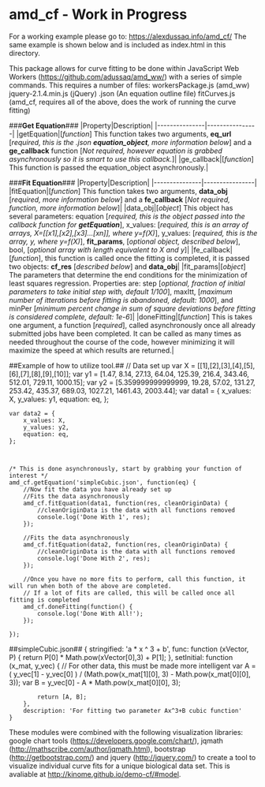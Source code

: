 # amd_cf - Work in Progress

For a working example please go to: https://alexdussaq.info/amd_cf/
The same example is shown below and is included as index.html in this directory.

This package allows for curve fitting to be done within JavaScript Web Workers (https://github.com/adussaq/amd_ww/) with a series of simple commands. This requires a number of files:
workersPackage.js (amd_ww)
jquery-2.1.4.min.js (jQuery)
.json (An equation outline file)
fitCurves.js (amd_cf, requires all of the above, does the work of running the curve fitting)

###**Get Equation**###
|Property|Description|
|---------------|----------------|
|getEquation|[*function*] This function takes two arguments, **eq_url** [*required, this is the .json __equation_object__, more information below*] and a **ge_callback** function [*Not required, however equation is grabbed asynchronously so it is smart to use this callback.*]|
|ge_callback|[*function*] This function is passed the equation_object asynchronously.|

###**Fit Equation**###
|Property|Description|
|---------------|----------------|
|fitEquation|[*function*] This function takes two arguments, **data_obj** [*required, more information below*] and a **fe_callback** [*Not required, function, more information below*]|
|data_obj|[*object*] This object has several parameters: equation [*required, this is the object passed into the callback function for **getEquation***], x_values: [*required, this is an array of arrays, X=[[x1],[x2],[x3]...[xn]], where y=f(X)*], y_values: [*required, this is the array, y, where y=f(X)*], **fit_params**, [*optional object, described below*], bool, [*optional array with length equivalent to X and y*]|
|fe_callback|[*function*], this function is called once the fitting is completed, it is passed two objects: **cf_res** [*described below*] and **data_obj**|
|fit_params|[*object*] The parameters that determine the end conditions for the minimization of least squares regression. Properties are: step [*optional, fraction of initial parameters to take initial step with, default 1/100*], maxItt, [*maximum number of itterations before fitting is abandoned, default: 1000*], and minPer [*minimum percent change in sum of square deviations before fitting is considered complete, default: 1e-6*]|
|doneFitting|[*function*] This is takes one argument, a function [*required*], called asynchronously once all already submitted jobs have been completed. It can be called as many times as needed throughout the course of the code, however minimizing it will maximize the speed at which results are returned.|

##Example of how to utilize tool.##
    // Data set up
       var X = [[1],[2],[3],[4],[5],[6],[7],[8],[9],[10]];
       var y1 = [1.47, 8.14, 27.13, 64.04, 125.39, 216.4, 343.46, 512.01, 729.11, 1000.15];
       var y2 = [5.359999999999999, 19.28, 57.02, 131.27, 253.42, 435.37, 689.03, 1027.21, 1461.43, 2003.44];
    var data1 = {
        x_values: X,
        y_values: y1,
        equation: eq,
    };

    var data2 = {
        x_values: X,
        y_values: y2,
        equation: eq,
    };



    /* This is done asynchronously, start by grabbing your function of interest */
    amd_cf.getEquation('simpleCubic.json', function(eq) {
        //Now fit the data you have already set up
        //Fits the data asynchronously
        amd_cf.fitEquation(data1, function(res, cleanOriginData) {
            //cleanOriginData is the data with all functions removed
            console.log('Done With 1', res);
        });

        //Fits the data asynchronously
        amd_cf.fitEquation(data2, function(res, cleanOriginData) {
            //cleanOriginData is the data with all functions removed
            console.log('Done With 2', res);
        });

        //Once you have no more fits to perform, call this function, it will run when both of the above are completed.
        // If a lot of fits are called, this will be called once all fitting is completed
        amd_cf.doneFitting(function() {
            console.log('Done With All!');
        });
        
    });

##simpleCubic.json##
    {
        stringified: 'a * x ^ 3 + b',
        func: function (xVector, P) {
            return P[0] * Math.pow(xVector[0],3) + P[1];
        },
        setInitial: function (x_mat, y_vec) {
            // For other data, this must be made more intelligent
            var A = ( y_vec[1] - y_vec[0] ) / (Math.pow(x_mat[1][0], 3) - Math.pow(x_mat[0][0], 3));
            var B = y_vec[0] - A * Math.pow(x_mat[0][0], 3);

            return [A, B];
        },
        description: 'For fitting two parameter Ax^3+B cubic function'
    }

These modules were combined with the following visualization libraries: google chart tools (https://developers.google.com/chart/), jqmath (http://mathscribe.com/author/jqmath.html), bootstrap (http://getbootstrap.com/) and jquery (http://jquery.com/) to create a tool to visualize individual curve fits for a unique biological data set. This is avaliable at http://kinome.github.io/demo-cf/#model.
